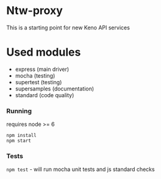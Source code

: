 # Ntw-proxy

This is a starting point for new Keno API services

# Used modules
- express (main driver)
- mocha (testing)
- supertest (testing)
- supersamples (documentation)
- standard (code quality)

### Running
requires node >= 6
```
npm install
npm start
```

### Tests
`npm test` - will run mocha unit tests and js standard checks
